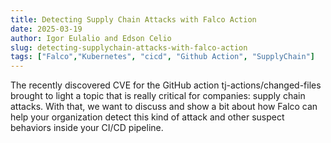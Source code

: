 ```yaml
---
title: Detecting Supply Chain Attacks with Falco Action
date: 2025-03-19
author: Igor Eulalio and Edson Celio
slug: detecting-supplychain-attacks-with-falco-action
tags: ["Falco","Kubernetes", "cicd", "Github Action", "SupplyChain"]
---
```



The recently discovered CVE for the GitHub action tj-actions/changed-files brought to light a topic that is really critical for companies: supply chain attacks. With that, we want to discuss and show a bit about how Falco can help your organization detect this kind of attack and other suspect behaviors inside your CI/CD pipeline.